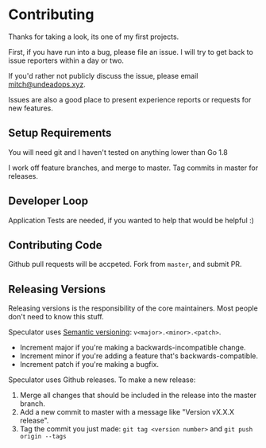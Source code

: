 # Contributing #

Thanks for taking a look, its one of my first projects.

First, if you have run into a bug, please file an issue. I will try to get back to
issue reporters within a day or two.

If you'd rather not publicly discuss the issue, please email mitch@undeadops.xyz.

Issues are also a good place to present experience reports or requests for new
features.

## Setup Requirements ##

You will need git and I haven't tested on anything lower than Go 1.8

I work off feature branches, and merge to master.  Tag commits in master for
releases. 

## Developer Loop ##

Application Tests are needed, if you wanted to help that would be helpful :)

## Contributing Code ##

Github pull requests will be accpeted. Fork from `master`, and submit PR.

## Releasing Versions ##

Releasing versions is the responsibility of the core maintainers. Most people
don't need to know this stuff.

Speculator uses [Semantic versioning](http://semver.org/): `v<major>.<minor>.<patch>`.

 * Increment major if you're making a backwards-incompatible change.
 * Increment minor if you're adding a feature that's backwards-compatible.
 * Increment patch if you're making a bugfix.

Speculator uses Github releases. To make a new release:
 1. Merge all changes that should be included in the release into the master
    branch.
 2. Add a new commit to master with a message like "Version vX.X.X release".
 3. Tag the commit you just made: `git tag <version number>` and `git push
    origin --tags`

